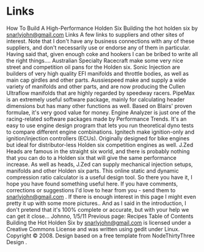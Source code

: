 # Links

How To Build A High-Performance Holden Six
Building the hot holden six
by snarlyjohn@gmail.com
Links
A few links to suppliers and other sites of interest. Note that I don't have any business connections with any of these suppliers, and don't
necessarily use or endorse any of them in particular. Having said that, given enough coke and hookers I can be bribed to write all the right things....
Australian Specialty Racecraft
make some very nice street and competition oil pans for the Holden six.
Sonic Injection
are builders of very high quality EFI manifolds and throttle bodies, as well as main cap girdles and other parts.
Aussiespeed
make and supply a wide variety of manifolds and other parts, and are now producing the Cullen Ultraflow
manifolds that are highly regarded by speedway racers.
PipeMax
is an extremely useful software package, mainly for calculating header dimensions but has many other functions as well. Based on Blairs' proven formulae, it's very good value for money.
Engine Analyzer
is just one of the racing-related software packages made by Performance Trends. It's an easy to use engine design program that lets you run theoretical dyno tests to compare different engine combinations.
Ignitech
make ignition-only and ignition/injection controllers (ECUs). Originally designed for
bike engines but ideal for distributor-less Holden six competition engines as well.
J.Zed Heads
are famous in the straight six world, and there is probably nothing that you can do
to a Holden six that will give the same performance increase. As well as heads, J.Zed can supply mechanical injection setups, manifolds and other Holden
six parts.
This online
static and dynamic compression ratio calculator
is a useful design tool.
So there you have it, I hope
you have found something useful here. If you have comments,
corrections or suggestions I'd love to hear from you - send them to
snarlyjohn@gmail.com
. If
there is enough interest in this page I might even pretty it up
with some more pictures.. And as I said in the introduction, I
don't pretend that it's 100% complete or accurate, but with your
help we can get it close...
Johnno, 1/5/11
Previous page: Recipes
Table of Contents
Building the Hot Holden Six
by
snarlyjohn@gmail.com
is licensed under a
Creative
Commons License
and was written using
gedit
under
Linux.
Copyright © 2008. Design
based on a free template from
NodeThirtyThree
Design
.